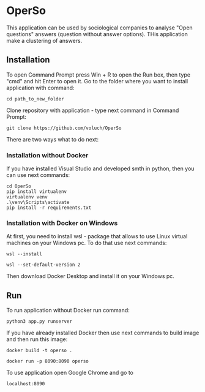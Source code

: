 # OperSo

This application can be used by sociological companies to analyse "Open questions" answers (question without answer options). THis application make a clustering of answers.

## Installation

To open Command Prompt press Win + R to open the Run box, then type "cmd" and hit Enter to open it.
Go to the folder where you want to install application with command: 
```
cd path_to_new_folder
```
Clone repository with application - type next command in Command Prompt:
```
git clone https://github.com/voluch/OperSo 
```
There are two ways what to do next:
### Installation without Docker
If you have installed Visual Studio and developed smth in python, then you can use next commands:
```
cd OperSo 
pip install virtualenv 
virtualenv venv 
.\venv\Scripts\activate 
pip install -r requirements.txt
```


### Installation with Docker on Windows
At first, you need to install wsl - package that allows to use Linux virtual machines on your Windows pc. To do that use next commands:
```
wsl --install

wsl --set-default-version 2
```
Then download Docker Desktop and install it on your Windows pc.
## Run
To run application without Docker run command:
```
python3 app.py runserver
```
If you have already installed Docker then use next commands to build image and then run this image:
```
docker build -t operso .

docker run -p 8090:8090 operso
```
To use application open Google Chrome and go to 
```
localhost:8090
```